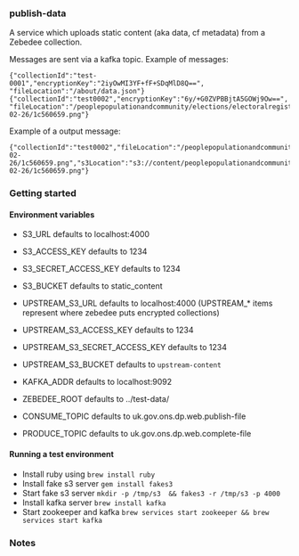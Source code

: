 ### publish-data

A service which uploads static content (aka data, cf metadata) from a Zebedee collection.

Messages are sent via a kafka topic. Example of messages:
```
{"collectionId":"test-0001","encryptionKey":"2iyOwMI3YF+fF+SDqMlD8Q==", "fileLocation":"/about/data.json"}
{"collectionId":"test0002","encryptionKey":"6y/+G0ZVPBBjtA5GOWj9Ow==", "fileLocation":"/peoplepopulationandcommunity/elections/electoralregistration/bulletins/electoralstatisticsforenglandwalesandnorthernireland/2015-02-26/1c560659.png"}
```

Example of a output message:
```
{"collectionId":"test0002","fileLocation":"/peoplepopulationandcommunity/elections/electoralregistration/bulletins/electoralstatisticsforenglandwalesandnorthernireland/2015-02-26/1c560659.png","s3Location":"s3://content/peoplepopulationandcommunity/elections/electoralregistration/bulletins/electoralstatisticsforenglandwalesandnorthernireland/2015-02-26/1c560659.png"}
```
### Getting started

#### Environment variables
* S3_URL defaults to localhost:4000
* S3_ACCESS_KEY defaults to 1234
* S3_SECRET_ACCESS_KEY defaults to 1234
* S3_BUCKET defaults to static_content

* UPSTREAM_S3_URL defaults to localhost:4000 (UPSTREAM_* items represent where zebedee puts encrypted collections)
* UPSTREAM_S3_ACCESS_KEY defaults to 1234
* UPSTREAM_S3_SECRET_ACCESS_KEY defaults to 1234
* UPSTREAM_S3_BUCKET defaults to `upstream-content`

* KAFKA_ADDR defaults to localhost:9092
* ZEBEDEE_ROOT defaults to ../test-data/
* CONSUME_TOPIC defaults to uk.gov.ons.dp.web.publish-file
* PRODUCE_TOPIC defaults to uk.gov.ons.dp.web.complete-file

#### Running a test environment
* Install ruby using ```brew install ruby```
* Install fake s3 server ```gem install fakes3```
* Start fake s3 server ```mkdir -p /tmp/s3  && fakes3 -r /tmp/s3 -p 4000```
* Install kafka server ```brew install kafka```
* Start zookeeper and kafka ```brew services start zookeeper && brew services start kafka```

### Notes
